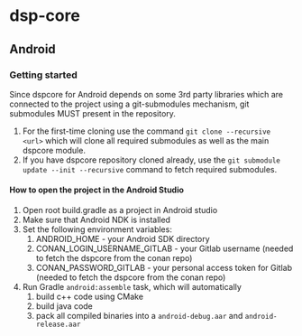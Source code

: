 # dsp-core

## Android

### Getting started

Since dspcore for Android depends on some 3rd party libraries which are connected to the project using a git-submodules mechanism, git submodules MUST present in the repository.

1. For the first-time cloning use the command `git clone --recursive <url>` which will clone all required submodules as well as the main dspcore module.
2. If you have dspcore repository cloned already, use the `git submodule update --init --recursive` command to fetch required submodules.

#### How to open the project in the Android Studio

1. Open root build.gradle as a project in Android studio
2. Make sure that Android NDK is installed
3. Set the following environment variables:
    1. ANDROID_HOME - your Android SDK directory
    2. CONAN_LOGIN_USERNAME_GITLAB - your Gitlab username (needed to fetch the dspcore from the conan repo)
    3. CONAN_PASSWORD_GITLAB - your personal access token for Gitlab (needed to fetch the dspcore from the conan repo)
4. Run Gradle `android:assemble` task, which will automatically
    1. build c++ code using CMake
    2. build java code
    3. pack all compiled binaries into a `android-debug.aar` and `android-release.aar`

